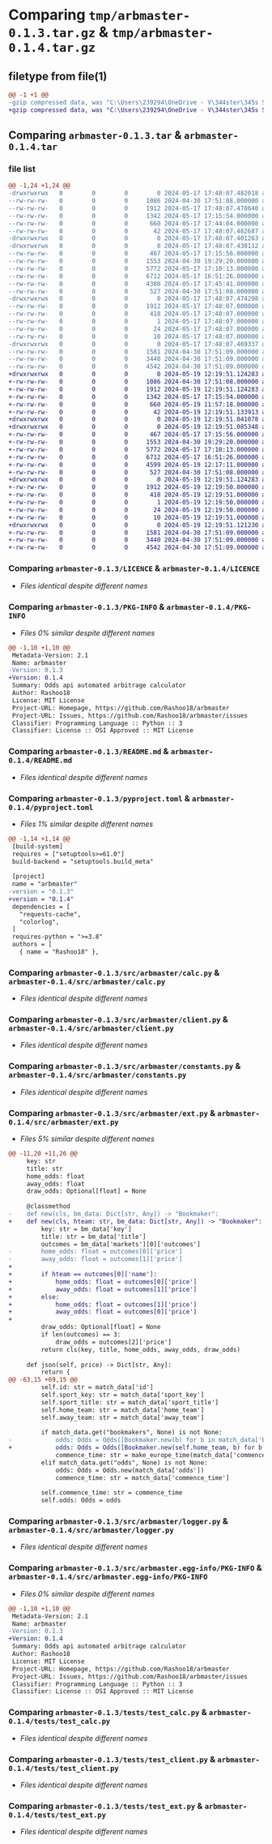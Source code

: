 # Comparing `tmp/arbmaster-0.1.3.tar.gz` & `tmp/arbmaster-0.1.4.tar.gz`

## filetype from file(1)

```diff
@@ -1 +1 @@
-gzip compressed data, was "C:\Users\239294\OneDrive - V\344ster\345s Stad\Skrivbordet\upload\dist\.tmp-1v25417p\arbmaster-0.1.3.tar", last modified: Fri May 17 17:48:07 2024, max compression
+gzip compressed data, was "C:\Users\239294\OneDrive - V\344ster\345s Stad\Skrivbordet\upload\dist\.tmp-1cazv7rw\arbmaster-0.1.4.tar", last modified: Sun May 19 12:19:51 2024, max compression
```

## Comparing `arbmaster-0.1.3.tar` & `arbmaster-0.1.4.tar`

### file list

```diff
@@ -1,24 +1,24 @@
-drwxrwxrwx   0        0        0        0 2024-05-17 17:48:07.482018 arbmaster-0.1.3/
--rw-rw-rw-   0        0        0     1086 2024-04-30 17:51:08.000000 arbmaster-0.1.3/LICENCE
--rw-rw-rw-   0        0        0     1912 2024-05-17 17:48:07.478640 arbmaster-0.1.3/PKG-INFO
--rw-rw-rw-   0        0        0     1342 2024-05-17 17:15:54.000000 arbmaster-0.1.3/README.md
--rw-rw-rw-   0        0        0      660 2024-05-17 17:44:04.000000 arbmaster-0.1.3/pyproject.toml
--rw-rw-rw-   0        0        0       42 2024-05-17 17:48:07.482687 arbmaster-0.1.3/setup.cfg
-drwxrwxrwx   0        0        0        0 2024-05-17 17:48:07.401263 arbmaster-0.1.3/src/
-drwxrwxrwx   0        0        0        0 2024-05-17 17:48:07.438112 arbmaster-0.1.3/src/arbmaster/
--rw-rw-rw-   0        0        0      467 2024-05-17 17:15:56.000000 arbmaster-0.1.3/src/arbmaster/__init__.py
--rw-rw-rw-   0        0        0     1553 2024-04-30 19:29:20.000000 arbmaster-0.1.3/src/arbmaster/calc.py
--rw-rw-rw-   0        0        0     5772 2024-05-17 17:10:13.000000 arbmaster-0.1.3/src/arbmaster/client.py
--rw-rw-rw-   0        0        0     6712 2024-05-17 16:51:26.000000 arbmaster-0.1.3/src/arbmaster/constants.py
--rw-rw-rw-   0        0        0     4380 2024-05-17 17:45:41.000000 arbmaster-0.1.3/src/arbmaster/ext.py
--rw-rw-rw-   0        0        0      527 2024-04-30 17:51:08.000000 arbmaster-0.1.3/src/arbmaster/logger.py
-drwxrwxrwx   0        0        0        0 2024-05-17 17:48:07.474298 arbmaster-0.1.3/src/arbmaster.egg-info/
--rw-rw-rw-   0        0        0     1912 2024-05-17 17:48:07.000000 arbmaster-0.1.3/src/arbmaster.egg-info/PKG-INFO
--rw-rw-rw-   0        0        0      418 2024-05-17 17:48:07.000000 arbmaster-0.1.3/src/arbmaster.egg-info/SOURCES.txt
--rw-rw-rw-   0        0        0        1 2024-05-17 17:48:07.000000 arbmaster-0.1.3/src/arbmaster.egg-info/dependency_links.txt
--rw-rw-rw-   0        0        0       24 2024-05-17 17:48:07.000000 arbmaster-0.1.3/src/arbmaster.egg-info/requires.txt
--rw-rw-rw-   0        0        0       10 2024-05-17 17:48:07.000000 arbmaster-0.1.3/src/arbmaster.egg-info/top_level.txt
-drwxrwxrwx   0        0        0        0 2024-05-17 17:48:07.469337 arbmaster-0.1.3/tests/
--rw-rw-rw-   0        0        0     1581 2024-04-30 17:51:09.000000 arbmaster-0.1.3/tests/test_calc.py
--rw-rw-rw-   0        0        0     3440 2024-04-30 17:51:09.000000 arbmaster-0.1.3/tests/test_client.py
--rw-rw-rw-   0        0        0     4542 2024-04-30 17:51:09.000000 arbmaster-0.1.3/tests/test_ext.py
+drwxrwxrwx   0        0        0        0 2024-05-19 12:19:51.124283 arbmaster-0.1.4/
+-rw-rw-rw-   0        0        0     1086 2024-04-30 17:51:08.000000 arbmaster-0.1.4/LICENCE
+-rw-rw-rw-   0        0        0     1912 2024-05-19 12:19:51.124283 arbmaster-0.1.4/PKG-INFO
+-rw-rw-rw-   0        0        0     1342 2024-05-17 17:15:54.000000 arbmaster-0.1.4/README.md
+-rw-rw-rw-   0        0        0      660 2024-05-19 11:57:18.000000 arbmaster-0.1.4/pyproject.toml
+-rw-rw-rw-   0        0        0       42 2024-05-19 12:19:51.133913 arbmaster-0.1.4/setup.cfg
+drwxrwxrwx   0        0        0        0 2024-05-19 12:19:51.041078 arbmaster-0.1.4/src/
+drwxrwxrwx   0        0        0        0 2024-05-19 12:19:51.085348 arbmaster-0.1.4/src/arbmaster/
+-rw-rw-rw-   0        0        0      467 2024-05-17 17:15:56.000000 arbmaster-0.1.4/src/arbmaster/__init__.py
+-rw-rw-rw-   0        0        0     1553 2024-04-30 19:29:20.000000 arbmaster-0.1.4/src/arbmaster/calc.py
+-rw-rw-rw-   0        0        0     5772 2024-05-17 17:10:13.000000 arbmaster-0.1.4/src/arbmaster/client.py
+-rw-rw-rw-   0        0        0     6712 2024-05-17 16:51:26.000000 arbmaster-0.1.4/src/arbmaster/constants.py
+-rw-rw-rw-   0        0        0     4599 2024-05-19 12:17:11.000000 arbmaster-0.1.4/src/arbmaster/ext.py
+-rw-rw-rw-   0        0        0      527 2024-04-30 17:51:08.000000 arbmaster-0.1.4/src/arbmaster/logger.py
+drwxrwxrwx   0        0        0        0 2024-05-19 12:19:51.124283 arbmaster-0.1.4/src/arbmaster.egg-info/
+-rw-rw-rw-   0        0        0     1912 2024-05-19 12:19:50.000000 arbmaster-0.1.4/src/arbmaster.egg-info/PKG-INFO
+-rw-rw-rw-   0        0        0      418 2024-05-19 12:19:51.000000 arbmaster-0.1.4/src/arbmaster.egg-info/SOURCES.txt
+-rw-rw-rw-   0        0        0        1 2024-05-19 12:19:50.000000 arbmaster-0.1.4/src/arbmaster.egg-info/dependency_links.txt
+-rw-rw-rw-   0        0        0       24 2024-05-19 12:19:50.000000 arbmaster-0.1.4/src/arbmaster.egg-info/requires.txt
+-rw-rw-rw-   0        0        0       10 2024-05-19 12:19:51.000000 arbmaster-0.1.4/src/arbmaster.egg-info/top_level.txt
+drwxrwxrwx   0        0        0        0 2024-05-19 12:19:51.121230 arbmaster-0.1.4/tests/
+-rw-rw-rw-   0        0        0     1581 2024-04-30 17:51:09.000000 arbmaster-0.1.4/tests/test_calc.py
+-rw-rw-rw-   0        0        0     3440 2024-04-30 17:51:09.000000 arbmaster-0.1.4/tests/test_client.py
+-rw-rw-rw-   0        0        0     4542 2024-04-30 17:51:09.000000 arbmaster-0.1.4/tests/test_ext.py
```

### Comparing `arbmaster-0.1.3/LICENCE` & `arbmaster-0.1.4/LICENCE`

 * *Files identical despite different names*

### Comparing `arbmaster-0.1.3/PKG-INFO` & `arbmaster-0.1.4/PKG-INFO`

 * *Files 0% similar despite different names*

```diff
@@ -1,10 +1,10 @@
 Metadata-Version: 2.1
 Name: arbmaster
-Version: 0.1.3
+Version: 0.1.4
 Summary: Odds api automated arbitrage calculator
 Author: Rashoo18
 License: MIT License
 Project-URL: Homepage, https://github.com/Rashoo18/arbmaster
 Project-URL: Issues, https://github.com/Rashoo18/arbmaster/issues
 Classifier: Programming Language :: Python :: 3
 Classifier: License :: OSI Approved :: MIT License
```

### Comparing `arbmaster-0.1.3/README.md` & `arbmaster-0.1.4/README.md`

 * *Files identical despite different names*

### Comparing `arbmaster-0.1.3/pyproject.toml` & `arbmaster-0.1.4/pyproject.toml`

 * *Files 1% similar despite different names*

```diff
@@ -1,14 +1,14 @@
 [build-system]
 requires = ["setuptools>=61.0"]
 build-backend = "setuptools.build_meta"
 
 [project]
 name = "arbmaster"
-version = "0.1.3"
+version = "0.1.4"
 dependencies = [
   "requests-cache",
   "colorlog",
 ]
 requires-python = ">=3.8"
 authors = [
   { name = "Rashoo18" },
```

### Comparing `arbmaster-0.1.3/src/arbmaster/calc.py` & `arbmaster-0.1.4/src/arbmaster/calc.py`

 * *Files identical despite different names*

### Comparing `arbmaster-0.1.3/src/arbmaster/client.py` & `arbmaster-0.1.4/src/arbmaster/client.py`

 * *Files identical despite different names*

### Comparing `arbmaster-0.1.3/src/arbmaster/constants.py` & `arbmaster-0.1.4/src/arbmaster/constants.py`

 * *Files identical despite different names*

### Comparing `arbmaster-0.1.3/src/arbmaster/ext.py` & `arbmaster-0.1.4/src/arbmaster/ext.py`

 * *Files 5% similar despite different names*

```diff
@@ -11,20 +11,26 @@
     key: str
     title: str
     home_odds: float
     away_odds: float
     draw_odds: Optional[float] = None
 
     @classmethod
-    def new(cls, bm_data: Dict[str, Any]) -> "Bookmaker":
+    def new(cls, hteam: str, bm_data: Dict[str, Any]) -> "Bookmaker":
         key: str = bm_data['key']
         title: str = bm_data['title']
         outcomes = bm_data['markets'][0]['outcomes']
-        home_odds: float = outcomes[0]['price']
-        away_odds: float = outcomes[1]['price']
+        
+        if hteam == outcomes[0]['name']:
+            home_odds: float = outcomes[0]['price']
+            away_odds: float = outcomes[1]['price']
+        else:
+            home_odds: float = outcomes[1]['price']
+            away_odds: float = outcomes[0]['price']
+        
         draw_odds: Optional[float] = None
         if len(outcomes) == 3:
             draw_odds = outcomes[2]['price']
         return cls(key, title, home_odds, away_odds, draw_odds)
 
     def json(self, price) -> Dict[str, Any]:
         return {
@@ -63,15 +69,15 @@
         self.id: str = match_data['id']
         self.sport_key: str = match_data['sport_key']
         self.sport_title: str = match_data['sport_title']
         self.home_team: str = match_data['home_team']
         self.away_team: str = match_data['away_team']
         
         if match_data.get("bookmakers", None) is not None:
-            odds: Odds = Odds([Bookmaker.new(b) for b in match_data['bookmakers']])
+            odds: Odds = Odds([Bookmaker.new(self.home_team, b) for b in match_data['bookmakers']])
             commence_time: str = make_europe_time(match_data['commence_time'])
         elif match_data.get("odds", None) is not None:
             odds: Odds = Odds.new(match_data['odds'])
             commence_time: str = match_data['commence_time']
         
         self.commence_time: str = commence_time
         self.odds: Odds = odds
```

### Comparing `arbmaster-0.1.3/src/arbmaster/logger.py` & `arbmaster-0.1.4/src/arbmaster/logger.py`

 * *Files identical despite different names*

### Comparing `arbmaster-0.1.3/src/arbmaster.egg-info/PKG-INFO` & `arbmaster-0.1.4/src/arbmaster.egg-info/PKG-INFO`

 * *Files 0% similar despite different names*

```diff
@@ -1,10 +1,10 @@
 Metadata-Version: 2.1
 Name: arbmaster
-Version: 0.1.3
+Version: 0.1.4
 Summary: Odds api automated arbitrage calculator
 Author: Rashoo18
 License: MIT License
 Project-URL: Homepage, https://github.com/Rashoo18/arbmaster
 Project-URL: Issues, https://github.com/Rashoo18/arbmaster/issues
 Classifier: Programming Language :: Python :: 3
 Classifier: License :: OSI Approved :: MIT License
```

### Comparing `arbmaster-0.1.3/tests/test_calc.py` & `arbmaster-0.1.4/tests/test_calc.py`

 * *Files identical despite different names*

### Comparing `arbmaster-0.1.3/tests/test_client.py` & `arbmaster-0.1.4/tests/test_client.py`

 * *Files identical despite different names*

### Comparing `arbmaster-0.1.3/tests/test_ext.py` & `arbmaster-0.1.4/tests/test_ext.py`

 * *Files identical despite different names*

